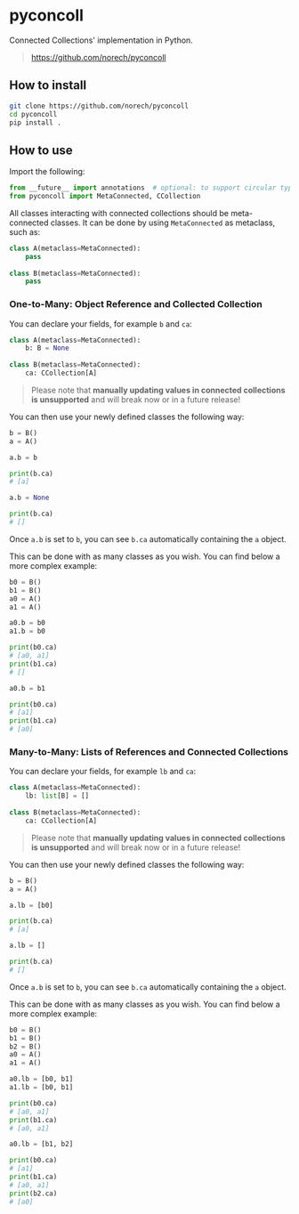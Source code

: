 # pyconcoll


Connected Collections' implementation in Python.

> https://github.com/norech/pyconcoll


## How to install

```bash
git clone https://github.com/norech/pyconcoll
cd pyconcoll
pip install .

```

## How to use

Import the following:

```py
from __future__ import annotations  # optional: to support circular type hints
from pyconcoll import MetaConnected, CCollection
```

All classes interacting with connected collections should be meta-connected classes.
It can be done by using `MetaConnected` as metaclass, such as:

```py
class A(metaclass=MetaConnected):
    pass
    
class B(metaclass=MetaConnected):
    pass
```

### One-to-Many: Object Reference and Collected Collection

You can declare your fields, for example `b` and `ca`:

```py
class A(metaclass=MetaConnected):
    b: B = None
    
class B(metaclass=MetaConnected):
    ca: CCollection[A]
```

> Please note that **manually updating values in connected collections is unsupported** and will break now or in a future release!

You can then use your newly defined classes the following way:

```py
b = B()
a = A()

a.b = b

print(b.ca)
# [a]

a.b = None

print(b.ca)
# []

```

Once `a.b` is set to `b`, you can see `b.ca` automatically containing the `a` object.

This can be done with as many classes as you wish. You can find below a more complex example:

```py
b0 = B()
b1 = B()
a0 = A()
a1 = A()

a0.b = b0
a1.b = b0

print(b0.ca)
# [a0, a1]
print(b1.ca)
# []

a0.b = b1

print(b0.ca)
# [a1]
print(b1.ca)
# [a0]
```

### Many-to-Many: Lists of References and Connected Collections

You can declare your fields, for example `lb` and `ca`:

```py
class A(metaclass=MetaConnected):
    lb: list[B] = []
    
class B(metaclass=MetaConnected):
    ca: CCollection[A]
```

> Please note that **manually updating values in connected collections is unsupported** and will break now or in a future release!

You can then use your newly defined classes the following way:

```py
b = B()
a = A()

a.lb = [b0]

print(b.ca)
# [a]

a.lb = []

print(b.ca)
# []

```

Once `a.b` is set to `b`, you can see `b.ca` automatically containing the `a` object.

This can be done with as many classes as you wish. You can find below a more complex example:

```py
b0 = B()
b1 = B()
b2 = B()
a0 = A()
a1 = A()

a0.lb = [b0, b1]
a1.lb = [b0, b1]

print(b0.ca)
# [a0, a1]
print(b1.ca)
# [a0, a1]

a0.lb = [b1, b2]

print(b0.ca)
# [a1]
print(b1.ca)
# [a0, a1]
print(b2.ca)
# [a0]
```
